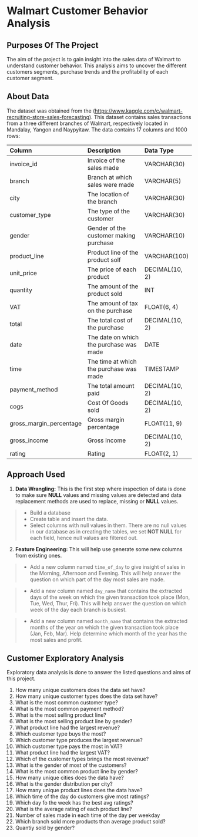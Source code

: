 # Walmart Customer Behavior Analysis

## Purposes Of The Project

The aim of the project is to gain insight into the sales data of Walmart to understand customer behavior. This analysis aims to uncover the different customers segments, purchase trends and the profitability of each customer segment.
 

## About Data

The dataset was obtained from the (https://www.kaggle.com/c/walmart-recruiting-store-sales-forecasting).
This dataset contains sales transactions from a three different branches of Walmart, respectively located in Mandalay, Yangon and Naypyitaw. The data contains 17 columns and 1000 rows:

| Column                  | Description                             | Data Type      |
| :---------------------- | :-------------------------------------- | :------------- |
| invoice_id              | Invoice of the sales made               | VARCHAR(30)    |
| branch                  | Branch at which sales were made         | VARCHAR(5)     |
| city                    | The location of the branch              | VARCHAR(30)    |
| customer_type           | The type of the customer                | VARCHAR(30)    |
| gender                  | Gender of the customer making purchase  | VARCHAR(10)    |
| product_line            | Product line of the product solf        | VARCHAR(100)   |
| unit_price              | The price of each product               | DECIMAL(10, 2) |
| quantity                | The amount of the product sold          | INT            |
| VAT                 | The amount of tax on the purchase       | FLOAT(6, 4)    |
| total                   | The total cost of the purchase          | DECIMAL(10, 2) |
| date                    | The date on which the purchase was made | DATE           |
| time                    | The time at which the purchase was made | TIMESTAMP      |
| payment_method                 | The total amount paid                   | DECIMAL(10, 2) |
| cogs                    | Cost Of Goods sold                      | DECIMAL(10, 2) |
| gross_margin_percentage | Gross margin percentage                 | FLOAT(11, 9)   |
| gross_income            | Gross Income                            | DECIMAL(10, 2) |
| rating                  | Rating                                  | FLOAT(2, 1)    |



## Approach Used

1. **Data Wrangling:** This is the first step where inspection of data is done to make sure **NULL** values and missing values are detected and data replacement methods are used to replace, missing or **NULL** values.

> * Build a database
> * Create table and insert the data.
> * Select columns with null values in them. There are no null values in our database as in creating the tables, we set **NOT NULL** for each field, hence null values are filtered out.

2. **Feature Engineering:** This will help use generate some new columns from existing ones.

> * Add a new column named `time_of_day` to give insight of sales in the Morning, Afternoon and Evening. This will help answer the question on which part of the day most sales are made.

> * Add a new column named `day_name` that contains the extracted days of the week on which the given transaction took place (Mon, Tue, Wed, Thur, Fri). This will help answer the question on which week of the day each branch is busiest.

> * Add a new column named `month_name` that contains the extracted months of the year on which the given transaction took place (Jan, Feb, Mar). Help determine which month of the year has the most sales and profit.

## Customer Exploratory Analysis

Exploratory data analysis is done to answer the listed questions and aims of this project.

1. How many unique customers does the data set have?
2. How many unique customer types does the data set have?
3. What is the most common customer type?
4. What is the most common payment method?
5. What is the most selling product line?
6. What is the most selling product line by gender?
7. What product line had the largest revenue?
8. Which customer type buys the most?
9. Which customer type produces the largest revenue?
10. Which customer type pays the most in VAT?
11. What product line had the largest VAT?
12. Which of the customer types brings the most revenue?
13. What is the gender of most of the customers?
14. What is the most common product line by gender?
15. How many unique cities does the data have?
16. What is the gender distribution per city?
17. How many unique product lines does the data have?
18. Which time of the day do customers give most ratings?
19. Which day fo the week has the best avg ratings?
20. What is the average rating of each product line?
21. Number of sales made in each time of the day per weekday
22. Which branch sold more products than average product sold?
23. Quantiy sold by gender?
   


